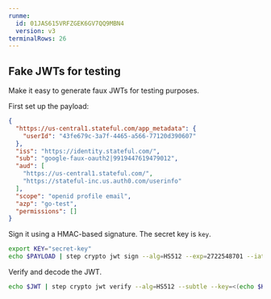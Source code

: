 ```yaml
---
runme:
  id: 01JAS615VRFZGEK6GV7QQ9MBN4
  version: v3
terminalRows: 26
---
```


## Fake JWTs for testing

Make it easy to generate faux JWTs for testing purposes.

First set up the payload:

```json {"id":"01JAS617E49F122NDBYH3WT93J","name":"PAYLOAD"}
{
  "https://us-central1.stateful.com/app_metadata": {
    "userId": "43fe679c-3a7f-4465-a566-77120d390607"
  },
  "iss": "https://identity.stateful.com/",
  "sub": "google-faux-oauth2|9919447619479012",
  "aud": [
    "https://us-central1.stateful.com/",
    "https://stateful-inc.us.auth0.com/userinfo"
  ],
  "scope": "openid profile email",
  "azp": "go-test",
  "permissions": []
}
```

Sign it using a HMAC-based signature. The secret key is `key`.

```sh {"id":"01JAS639FAQM2NFHPRNHND84CM","name":"JWT","terminalRows":"8"}
export KEY="secret-key"
echo $PAYLOAD | step crypto jwt sign --alg=HS512 --exp=2722548701 --iat=1722548701 --subtle --key=<(echo $KEY) -
```

Verify and decode the JWT.

```sh {"id":"01JAS6E4C53XMQ56S38RP1N8B1"}
echo $JWT | step crypto jwt verify --alg=HS512 --subtle --key=<(echo $KEY)
```
